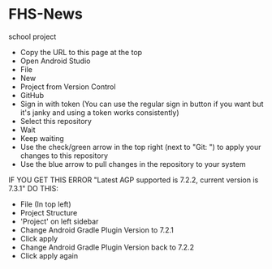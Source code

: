 # FHS-News
school project

- Copy the URL to this page at the top
- Open Android Studio
- File
- New
- Project from Version Control
- GitHub
- Sign in with token (You can use the regular sign in button if you want but it's janky and using a token works consistently)
- Select this repository
- Wait
- Keep waiting
- Use the check/green arrow in the top right (next to "Git: ") to apply your changes to this repository
- Use the blue arrow to pull changes in the repository to your system


IF YOU GET THIS ERROR
"Latest AGP supported is 7.2.2, current version is 7.3.1"
DO THIS:
- File (In top left)
- Project Structure
- 'Project' on left sidebar
- Change Android Gradle Plugin Version to 7.2.1
- Click apply
- Change Android Gradle Plugin Version back to 7.2.2
- Click apply again

